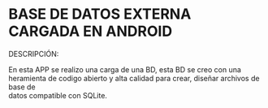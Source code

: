BASE DE DATOS EXTERNA CARGADA EN ANDROID
=======================================
DESCRIPCIÓN:

 En esta APP se realizo una carga de una BD, esta BD se creo con una heramienta
 de codigo abierto y alta calidad para crear, diseñar archivos de base de  
 datos compatible con SQLite.
